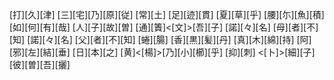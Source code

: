 [打][久][津] [三][宅][乃][原][従] [常][土] [足][迹][貫] [夏][草][乎] [腰][尓][魚][積] [如][何][有][哉] [人][子][故][曽] [通][簀]<[文]>[吾][子] [諾][々][名] [母][者][不][知] [諾][々][名] [父][者][不][知] [蜷][腸] [香][黒][髪][丹] [真][木][綿][持] [阿][邪][左][結][垂] [日][本][之] [黄]<[楊]>[乃][小][櫛][乎] [抑][刺] <[卜]>[細][子] [彼][曽][吾][攦]
